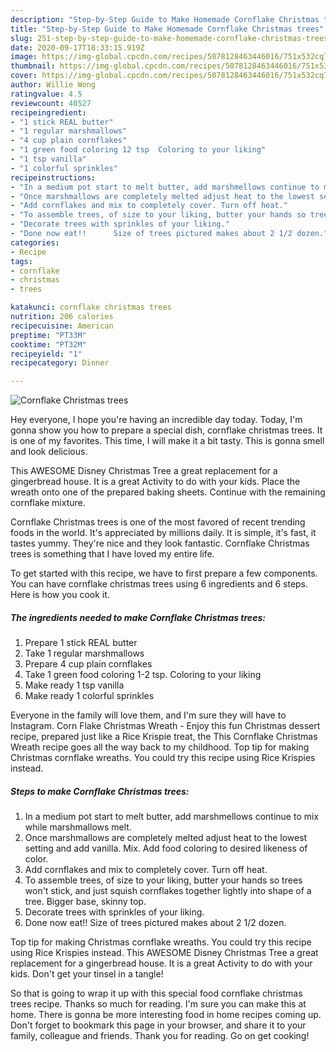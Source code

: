 ```yaml
---
description: "Step-by-Step Guide to Make Homemade Cornflake Christmas trees"
title: "Step-by-Step Guide to Make Homemade Cornflake Christmas trees"
slug: 251-step-by-step-guide-to-make-homemade-cornflake-christmas-trees
date: 2020-09-17T18:33:15.919Z
image: https://img-global.cpcdn.com/recipes/5078128463446016/751x532cq70/cornflake-christmas-trees-recipe-main-photo.jpg
thumbnail: https://img-global.cpcdn.com/recipes/5078128463446016/751x532cq70/cornflake-christmas-trees-recipe-main-photo.jpg
cover: https://img-global.cpcdn.com/recipes/5078128463446016/751x532cq70/cornflake-christmas-trees-recipe-main-photo.jpg
author: Willie Wong
ratingvalue: 4.5
reviewcount: 40527
recipeingredient:
- "1 stick REAL butter"
- "1 regular marshmallows"
- "4 cup plain cornflakes"
- "1 green food coloring 12 tsp  Coloring to your liking"
- "1 tsp vanilla"
- "1 colorful sprinkles"
recipeinstructions:
- "In a medium pot start to melt butter, add marshmellows continue to mix while marshmallows melt."
- "Once marshmallows are completely melted adjust heat to the lowest setting and add vanilla. Mix. Add food coloring to desired likeness of color."
- "Add cornflakes and mix to completely cover. Turn off heat."
- "To assemble trees, of size to your liking, butter your hands so trees won&#39;t stick, and  just squish cornflakes together lightly into shape of a tree.  Bigger base, skinny top."
- "Decorate trees with sprinkles of your liking."
- "Done now eat!!      Size of trees pictured makes about 2 1/2 dozen."
categories:
- Recipe
tags:
- cornflake
- christmas
- trees

katakunci: cornflake christmas trees 
nutrition: 206 calories
recipecuisine: American
preptime: "PT33M"
cooktime: "PT32M"
recipeyield: "1"
recipecategory: Dinner

---
```



![Cornflake Christmas trees](https://img-global.cpcdn.com/recipes/5078128463446016/751x532cq70/cornflake-christmas-trees-recipe-main-photo.jpg)

Hey everyone, I hope you're having an incredible day today. Today, I'm gonna show you how to prepare a special dish, cornflake christmas trees. It is one of my favorites. This time, I will make it a bit tasty. This is gonna smell and look delicious.

This AWESOME Disney Christmas Tree a great replacement for a gingerbread house. It is a great Activity to do with your kids. Place the wreath onto one of the prepared baking sheets. Continue with the remaining cornflake mixture.

Cornflake Christmas trees is one of the most favored of recent trending foods in the world. It's appreciated by millions daily. It is simple, it's fast, it tastes yummy. They're nice and they look fantastic. Cornflake Christmas trees is something that I have loved my entire life.


To get started with this recipe, we have to first prepare a few components. You can have cornflake christmas trees using 6 ingredients and 6 steps. Here is how you cook it.

<!--inarticleads1-->

##### The ingredients needed to make Cornflake Christmas trees:

1. Prepare 1 stick REAL butter
1. Take 1 regular marshmallows
1. Prepare 4 cup plain cornflakes
1. Take 1 green food coloring 1-2 tsp.  Coloring to your liking
1. Make ready 1 tsp vanilla
1. Make ready 1 colorful sprinkles


Everyone in the family will love them, and I&#39;m sure they will have to Instagram. Corn Flake Christmas Wreath - Enjoy this fun Christmas dessert recipe, prepared just like a Rice Krispie treat, the This Cornflake Christmas Wreath recipe goes all the way back to my childhood. Top tip for making Christmas cornflake wreaths. You could try this recipe using Rice Krispies instead. 

<!--inarticleads2-->

##### Steps to make Cornflake Christmas trees:

1. In a medium pot start to melt butter, add marshmellows continue to mix while marshmallows melt.
1. Once marshmallows are completely melted adjust heat to the lowest setting and add vanilla. Mix. Add food coloring to desired likeness of color.
1. Add cornflakes and mix to completely cover. Turn off heat.
1. To assemble trees, of size to your liking, butter your hands so trees won&#39;t stick, and  just squish cornflakes together lightly into shape of a tree.  Bigger base, skinny top.
1. Decorate trees with sprinkles of your liking.
1. Done now eat!!      Size of trees pictured makes about 2 1/2 dozen.


Top tip for making Christmas cornflake wreaths. You could try this recipe using Rice Krispies instead. This AWESOME Disney Christmas Tree a great replacement for a gingerbread house. It is a great Activity to do with your kids. Don&#39;t get your tinsel in a tangle! 

So that is going to wrap it up with this special food cornflake christmas trees recipe. Thanks so much for reading. I'm sure you can make this at home. There is gonna be more interesting food in home recipes coming up. Don't forget to bookmark this page in your browser, and share it to your family, colleague and friends. Thank you for reading. Go on get cooking!
